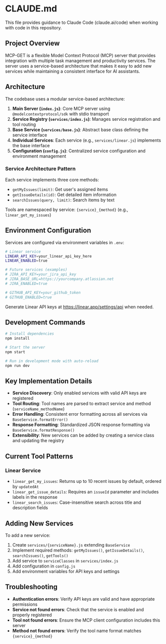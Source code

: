 # CLAUDE.md

This file provides guidance to Claude Code (claude.ai/code) when working with code in this repository.

## Project Overview

MCP-GET is a flexible Model Context Protocol (MCP) server that provides integration with multiple task management and productivity services. The server uses a service-based architecture that makes it easy to add new services while maintaining a consistent interface for AI assistants.

## Architecture

The codebase uses a modular service-based architecture:

1. **Main Server (`index.js`)**: Core MCP server using `@modelcontextprotocol/sdk` with stdio transport
2. **Service Registry (`services/index.js`)**: Manages service registration and tool routing
3. **Base Service (`services/base.js`)**: Abstract base class defining the service interface
4. **Individual Services**: Each service (e.g., `services/linear.js`) implements the base interface
5. **Configuration (`config.js`)**: Centralized service configuration and environment management

### Service Architecture Pattern

Each service implements three core methods:
- `getMyIssues(limit)`: Get user's assigned items
- `getIssueDetails(id)`: Get detailed item information  
- `searchIssues(query, limit)`: Search items by text

Tools are namespaced by service: `{service}_{method}` (e.g., `linear_get_my_issues`)

## Environment Configuration

Services are configured via environment variables in `.env`:

```bash
# Linear service
LINEAR_API_KEY=your_linear_api_key_here
LINEAR_ENABLED=true

# Future services (examples)
# JIRA_API_KEY=your_jira_api_key
# JIRA_BASE_URL=https://yourcompany.atlassian.net
# JIRA_ENABLED=true

# GITHUB_API_KEY=your_github_token
# GITHUB_ENABLED=true
```

Generate Linear API keys at https://linear.app/settings/api when needed.

## Development Commands

```bash
# Install dependencies
npm install

# Start the server
npm start

# Run in development mode with auto-reload
npm run dev
```

## Key Implementation Details

- **Service Discovery**: Only enabled services with valid API keys are registered
- **Tool Routing**: Tool names are parsed to extract service and method (`serviceName_methodName`)
- **Error Handling**: Consistent error formatting across all services via `BaseService.formatError()`
- **Response Formatting**: Standardized JSON response formatting via `BaseService.formatResponse()`
- **Extensibility**: New services can be added by creating a service class and updating the registry

## Current Tool Patterns

### Linear Service
- `linear_get_my_issues`: Returns up to 10 recent issues by default, ordered by `updatedAt`
- `linear_get_issue_details`: Requires an `issueId` parameter and includes labels in the response
- `linear_search_issues`: Case-insensitive search across title and description fields

## Adding New Services

To add a new service:

1. Create `services/{serviceName}.js` extending `BaseService`
2. Implement required methods: `getMyIssues()`, `getIssueDetails()`, `searchIssues()`, `getTools()`
3. Add service to `serviceClasses` in `services/index.js`
4. Add configuration in `config.js`
5. Add environment variables for API keys and settings

## Troubleshooting

- **Authentication errors**: Verify API keys are valid and have appropriate permissions
- **Service not found errors**: Check that the service is enabled and properly registered
- **Tool not found errors**: Ensure the MCP client configuration includes this server
- **Method not found errors**: Verify the tool name format matches `{service}_{method}`